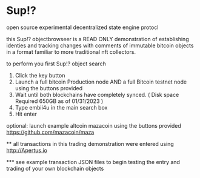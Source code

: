 # Sup!? 
open source experimental decentralized state engine protocl

this Sup!? objectbrowseer is a READ ONLY demonstration of establishing identies and tracking changes with comments of immutable bitcoin objects in a format familiar to more traditional nft collectors.


to perform you first Sup!? object search

1. Click the key button
2. Launch a full bitcoin Production node AND a full Bitcoin testnet node using the buttons provided
3. Wait until both blockchains have completely synced.  ( Disk space Required 650GB as of 01/31/2023 )
4. Type embii4u in the main search box
5. Hit enter


optional:
launch example altcoin mazacoin using the buttons provided   https://github.com/mazacoin/maza


** all transactions in this trading demonstration were entered using   http://Apertus.io 

*** see example transaction JSON files to begin testing the entry and trading of your own blockchain objects
